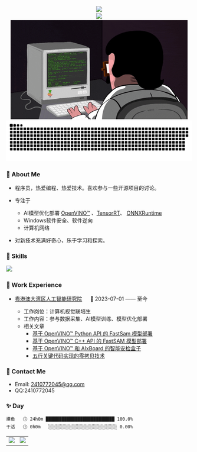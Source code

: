 
<div align="center">
<img src="https://count.getloli.com/get/@:wxxz975?theme=gelbooru">
</div>
<div align="center"> 

<!-- dynamic typing effect 动态打字效果 -->
<div>
    <img src="https://readme-typing-svg.demolab.com?font=Fira+Code&pause=1000&width=435&lines=printf(%22Hello%2C%20World%22);祝您天天开心!&center=true&size=27" 
    />
</div>

<!-- knock code pictures 敲代码的图片 -->
  <picture>
    <img src="asset/coding.gif" />
  </picture>

<!-- Snake Code Contribution Map 贪吃蛇代码贡献图 -->
  <picture>
    <img alt="github-snake" src="asset/github-contribution-grid-snake-dark.svg" />
  </picture>
    
</div>


###  🙋 About Me

- 程序员，热爱编程、热爱技术。喜欢参与一些开源项目的讨论。
- 专注于
  * AI模型优化部署 [OpenVINO™](https://github.com/openvinotoolkit/openvino) 、[TensorRT](https://github.com/NVIDIA/TensorRT)、 [ONNXRuntime](https://github.com/microsoft/onnxruntime)
  * Windows软件安全、软件逆向
  * 计算机网络
  
- 对新技术充满好奇心，乐于学习和探索。

### 🤺 Skills

<img src="https://skillicons.dev/icons?i=python,c,cpp,vscode,visualstudio,git,linux,cmake,qt,ai,bash,vim,neovim,github" /><br>



### 🏢 Work Experience

<!-- <img align="right" width="88" src="https://cdn.jsdelivr.net/gh/sun0225SUN/sun0225SUN/assets/images/nio.png" /> -->

- [粤港澳大湾区人工智能研究院](https://rgzn.szpt.edu.cn/) &emsp; 📌 2023-07-01 —— 至今
    
  - 工作岗位：计算机视觉联培生
  - 工作内容：参与数据采集、AI模型训练、模型优化部署
  - 相关文章
    * [基于 OpenVINO™ Python API 的 FastSam 模型部署](https://mp.weixin.qq.com/s/h2hG5f3eU1tk9xCvIcuQZw)
    * [基于 OpenVINO™ C++ API 的 FastSAM 模型部署](https://mp.weixin.qq.com/s/8s8YMVpcku8_SNrxDsOaUg)
    * [基于 OpenVINO™ 和 AIxBoard 的智能安检盒子](https://mp.weixin.qq.com/s/gf7Fyim3i7tEEcgBHjaiRw)
    * [五行关键代码实现的零拷贝技术](https://mp.weixin.qq.com/s/NvMX1pnZmcuN3i5ez7gMCw)

### 📃 Contact Me
- Email: 2410772045@qq.com
- QQ:2410772045


### ✨ Day

```text
摸鱼   🕓 24h0m ██████████████████████████ 100.0%
干活   🕓 0h0m   ░░░░░░░░░░░░░░░░░░░░░░░░░░ 0.00%
```

<table>
<tr>
    <td>
    <img src="https://github-readme-stats-git-masterrstaa-rickstaa.vercel.app/api/top-langs/?username=wxxz975&hide_title=true&hide_border=true&layout=compact&langs_count=6&text_color=000&icon_color=fff&bg_color=0,52fa5a,4dfcff,c64dff&theme=graywhite" height=200/>
    </td>
    <td>
    <img src="https://github-readme-stats-git-masterrstaa-rickstaa.vercel.app/api?username=wxxz975&hide_title=true&hide_border=true&show_icons=true&include_all_commits=true&line_height=21text_color=000&icon_color=000&bg_color=0,ea6161,ffc64d,fffc4d,52fa5a&theme=graywhite" height=250/>
    </td>
</tr>
</table>

<br>






